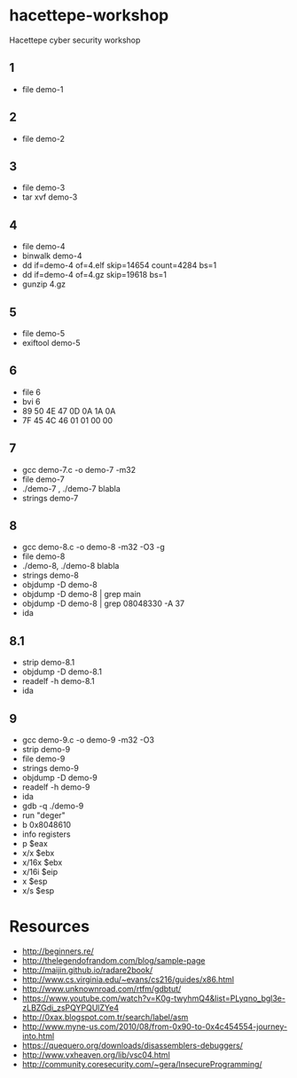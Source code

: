 # hacettepe-workshop

Hacettepe cyber security workshop

## 1
- file demo-1

## 2
- file demo-2

## 3
- file demo-3
- tar xvf demo-3

## 4
- file demo-4
- binwalk demo-4
- dd if=demo-4 of=4.elf skip=14654 count=4284 bs=1
- dd if=demo-4 of=4.gz skip=19618 bs=1
- gunzip 4.gz

## 5
- file demo-5
- exiftool demo-5

## 6
- file 6
- bvi 6
- 89 50 4E 47 0D 0A 1A 0A
- 7F 45 4C 46 01 01 00 00

## 7
- gcc demo-7.c -o demo-7 -m32
- file demo-7
- ./demo-7 , ./demo-7 blabla
- strings demo-7

## 8
- gcc demo-8.c -o demo-8 -m32 -O3 -g
- file demo-8
- ./demo-8, ./demo-8 blabla
- strings demo-8
- objdump -D demo-8
- objdump -D demo-8 | grep main
- objdump -D demo-8 | grep 08048330 -A 37
- ida

## 8.1
- strip demo-8.1
- objdump -D demo-8.1
- readelf -h demo-8.1
- ida

## 9
- gcc demo-9.c -o demo-9 -m32 -O3
- strip demo-9
- file demo-9
- strings demo-9
- objdump -D demo-9
- readelf -h demo-9
- ida
- gdb -q ./demo-9
- run "deger"
- b 0x8048610
- info registers
- p $eax
- x/x $ebx
- x/16x $ebx
- x/16i $eip
- x $esp
- x/s $esp

# Resources
- http://beginners.re/
- http://thelegendofrandom.com/blog/sample-page
- http://maijin.github.io/radare2book/
- http://www.cs.virginia.edu/~evans/cs216/guides/x86.html
- http://www.unknownroad.com/rtfm/gdbtut/
- https://www.youtube.com/watch?v=K0g-twyhmQ4&list=PLyqno_bgl3e-zLBZGdi_zsPQYPQUlZYe4
- http://0xax.blogspot.com.tr/search/label/asm
- http://www.myne-us.com/2010/08/from-0x90-to-0x4c454554-journey-into.html
- https://quequero.org/downloads/disassemblers-debuggers/
- http://www.vxheaven.org/lib/vsc04.html
- http://community.coresecurity.com/~gera/InsecureProgramming/
